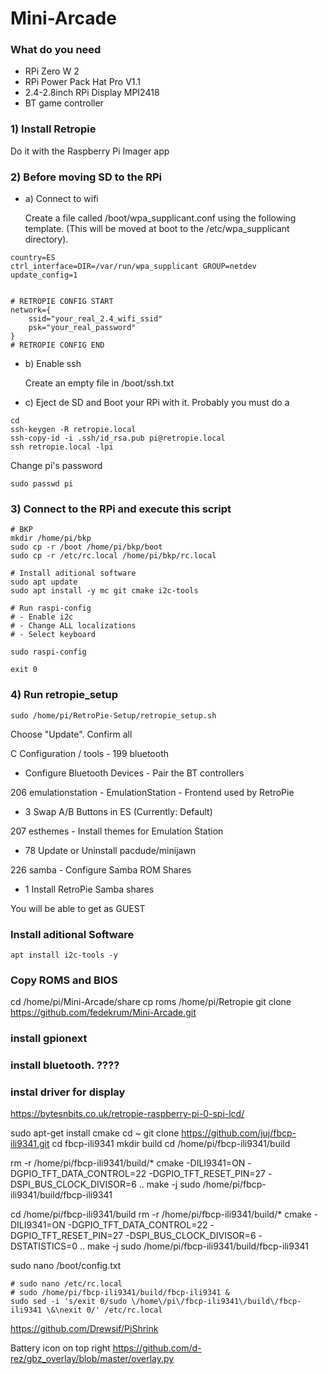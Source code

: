 # Mini-Arcade

### What do you need

- RPi Zero W 2
- RPi Power Pack Hat Pro V1.1
- 2.4-2.8inch RPi Display MPI2418
- BT game controller

### 1) Install Retropie

Do it with the Raspberry Pi Imager app

### 2) Before moving SD to the RPi

- a) Connect to wifi

  Create a file called /boot/wpa_supplicant.conf using the following template. (This will be moved at boot to the /etc/wpa_supplicant directory).

```
country=ES
ctrl_interface=DIR=/var/run/wpa_supplicant GROUP=netdev
update_config=1


# RETROPIE CONFIG START
network={
    ssid="your_real_2.4_wifi_ssid"
    psk="your_real_password"
}
# RETROPIE CONFIG END
```

- b) Enable ssh

  Create an empty file in /boot/ssh.txt

- c) Eject de SD and Boot your RPi with it.
  Probably you must do a

```
cd
ssh-keygen -R retropie.local
ssh-copy-id -i .ssh/id_rsa.pub pi@retropie.local
ssh retropie.local -lpi
```

Change pi's password

```
sudo passwd pi
```

### 3) Connect to the RPi and execute this script

```
# BKP
mkdir /home/pi/bkp
sudo cp -r /boot /home/pi/bkp/boot
sudo cp -r /etc/rc.local /home/pi/bkp/rc.local

# Install aditional software
sudo apt update
sudo apt install -y mc git cmake i2c-tools

# Run raspi-config
# - Enable i2c
# - Change ALL localizations
# - Select keyboard

sudo raspi-config

exit 0
```

### 4) Run retropie_setup

```
sudo /home/pi/RetroPie-Setup/retropie_setup.sh
```

Choose "Update". Confirm all

C Configuration / tools - 199 bluetooth

- Configure Bluetooth Devices - Pair the BT controllers

206 emulationstation - EmulationStation - Frontend used by RetroPie

- 3 Swap A/B Buttons in ES (Currently: Default)

207 esthemes - Install themes for Emulation Station

- 78 Update or Uninstall pacdude/minijawn

226 samba - Configure Samba ROM Shares

- 1 Install RetroPie Samba shares

You will be able to get as GUEST

### Install aditional Software

```
apt install i2c-tools -y
```

### Copy ROMS and BIOS

cd /home/pi/Mini-Arcade/share
cp roms /home/pi/Retropie
git clone https://github.com/fedekrum/Mini-Arcade.git

### install gpionext

### install bluetooth. ????

### instal driver for display

https://bytesnbits.co.uk/retropie-raspberry-pi-0-spi-lcd/

sudo apt-get install cmake
cd ~
git clone https://github.com/juj/fbcp-ili9341.git
cd fbcp-ili9341
mkdir build
cd /home/pi/fbcp-ili9341/build

rm -r /home/pi/fbcp-ili9341/build/\*
cmake -DILI9341=ON -DGPIO_TFT_DATA_CONTROL=22 -DGPIO_TFT_RESET_PIN=27 -DSPI_BUS_CLOCK_DIVISOR=6 ..
make -j
sudo /home/pi/fbcp-ili9341/build/fbcp-ili9341

cd /home/pi/fbcp-ili9341/build
rm -r /home/pi/fbcp-ili9341/build/\*
cmake -DILI9341=ON -DGPIO_TFT_DATA_CONTROL=22 -DGPIO_TFT_RESET_PIN=27 -DSPI_BUS_CLOCK_DIVISOR=6 -DSTATISTICS=0 ..
make -j
sudo /home/pi/fbcp-ili9341/build/fbcp-ili9341

sudo nano /boot/config.txt

```
# sudo nano /etc/rc.local
# sudo /home/pi/fbcp-ili9341/build/fbcp-ili9341 &
sudo sed -i 's/exit 0/sudo \/home\/pi\/fbcp-ili9341\/build\/fbcp-ili9341 \&\nexit 0/' /etc/rc.local
```

https://github.com/Drewsif/PiShrink

Battery icon on top right
https://github.com/d-rez/gbz_overlay/blob/master/overlay.py

